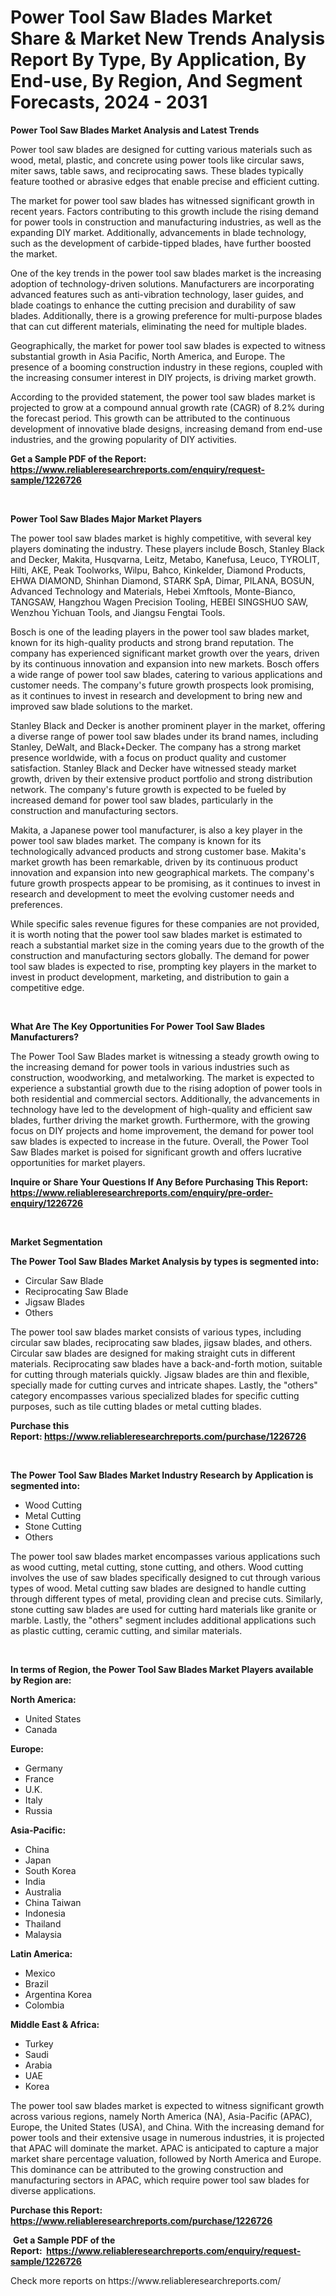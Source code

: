 <p><h1>Power Tool Saw Blades Market Share & Market New Trends Analysis Report By Type, By Application, By End-use, By Region, And Segment Forecasts, 2024 - 2031</h1></p><p><strong>Power Tool Saw Blades Market Analysis and Latest Trends</strong></p>
<p><p>Power tool saw blades are designed for cutting various materials such as wood, metal, plastic, and concrete using power tools like circular saws, miter saws, table saws, and reciprocating saws. These blades typically feature toothed or abrasive edges that enable precise and efficient cutting.</p><p>The market for power tool saw blades has witnessed significant growth in recent years. Factors contributing to this growth include the rising demand for power tools in construction and manufacturing industries, as well as the expanding DIY market. Additionally, advancements in blade technology, such as the development of carbide-tipped blades, have further boosted the market.</p><p>One of the key trends in the power tool saw blades market is the increasing adoption of technology-driven solutions. Manufacturers are incorporating advanced features such as anti-vibration technology, laser guides, and blade coatings to enhance the cutting precision and durability of saw blades. Additionally, there is a growing preference for multi-purpose blades that can cut different materials, eliminating the need for multiple blades.</p><p>Geographically, the market for power tool saw blades is expected to witness substantial growth in Asia Pacific, North America, and Europe. The presence of a booming construction industry in these regions, coupled with the increasing consumer interest in DIY projects, is driving market growth.</p><p>According to the provided statement, the power tool saw blades market is projected to grow at a compound annual growth rate (CAGR) of 8.2% during the forecast period. This growth can be attributed to the continuous development of innovative blade designs, increasing demand from end-use industries, and the growing popularity of DIY activities.</p></p>
<p><strong>Get a Sample PDF of the Report:&nbsp; <a href="https://www.reliableresearchreports.com/enquiry/request-sample/1226726">https://www.reliableresearchreports.com/enquiry/request-sample/1226726</a></strong></p>
<p>&nbsp;</p>
<p><strong>Power Tool Saw Blades Major Market Players</strong></p>
<p><p>The power tool saw blades market is highly competitive, with several key players dominating the industry. These players include Bosch, Stanley Black and Decker, Makita, Husqvarna, Leitz, Metabo, Kanefusa, Leuco, TYROLIT, Hilti, AKE, Peak Toolworks, Wilpu, Bahco, Kinkelder, Diamond Products, EHWA DIAMOND, Shinhan Diamond, STARK SpA, Dimar, PILANA, BOSUN, Advanced Technology and Materials, Hebei Xmftools, Monte-Bianco, TANGSAW, Hangzhou Wagen Precision Tooling, HEBEI SINGSHUO SAW, Wenzhou Yichuan Tools, and Jiangsu Fengtai Tools.</p><p>Bosch is one of the leading players in the power tool saw blades market, known for its high-quality products and strong brand reputation. The company has experienced significant market growth over the years, driven by its continuous innovation and expansion into new markets. Bosch offers a wide range of power tool saw blades, catering to various applications and customer needs. The company's future growth prospects look promising, as it continues to invest in research and development to bring new and improved saw blade solutions to the market.</p><p>Stanley Black and Decker is another prominent player in the market, offering a diverse range of power tool saw blades under its brand names, including Stanley, DeWalt, and Black+Decker. The company has a strong market presence worldwide, with a focus on product quality and customer satisfaction. Stanley Black and Decker have witnessed steady market growth, driven by their extensive product portfolio and strong distribution network. The company's future growth is expected to be fueled by increased demand for power tool saw blades, particularly in the construction and manufacturing sectors.</p><p>Makita, a Japanese power tool manufacturer, is also a key player in the power tool saw blades market. The company is known for its technologically advanced products and strong customer base. Makita's market growth has been remarkable, driven by its continuous product innovation and expansion into new geographical markets. The company's future growth prospects appear to be promising, as it continues to invest in research and development to meet the evolving customer needs and preferences.</p><p>While specific sales revenue figures for these companies are not provided, it is worth noting that the power tool saw blades market is estimated to reach a substantial market size in the coming years due to the growth of the construction and manufacturing sectors globally. The demand for power tool saw blades is expected to rise, prompting key players in the market to invest in product development, marketing, and distribution to gain a competitive edge.</p></p>
<p>&nbsp;</p>
<p><strong>What Are The Key Opportunities For Power Tool Saw Blades Manufacturers?</strong></p>
<p><p>The Power Tool Saw Blades market is witnessing a steady growth owing to the increasing demand for power tools in various industries such as construction, woodworking, and metalworking. The market is expected to experience a substantial growth due to the rising adoption of power tools in both residential and commercial sectors. Additionally, the advancements in technology have led to the development of high-quality and efficient saw blades, further driving the market growth. Furthermore, with the growing focus on DIY projects and home improvement, the demand for power tool saw blades is expected to increase in the future. Overall, the Power Tool Saw Blades market is poised for significant growth and offers lucrative opportunities for market players.</p></p>
<p><strong>Inquire or Share Your Questions If Any Before Purchasing This Report: <a href="https://www.reliableresearchreports.com/enquiry/pre-order-enquiry/1226726">https://www.reliableresearchreports.com/enquiry/pre-order-enquiry/1226726</a></strong></p>
<p>&nbsp;</p>
<p><strong>Market Segmentation</strong></p>
<p><strong>The Power Tool Saw Blades Market Analysis by types is segmented into:</strong></p>
<p><ul><li>Circular Saw Blade</li><li>Reciprocating Saw Blade</li><li>Jigsaw Blades</li><li>Others</li></ul></p>
<p><p>The power tool saw blades market consists of various types, including circular saw blades, reciprocating saw blades, jigsaw blades, and others. Circular saw blades are designed for making straight cuts in different materials. Reciprocating saw blades have a back-and-forth motion, suitable for cutting through materials quickly. Jigsaw blades are thin and flexible, specially made for cutting curves and intricate shapes. Lastly, the "others" category encompasses various specialized blades for specific cutting purposes, such as tile cutting blades or metal cutting blades.</p></p>
<p><strong>Purchase this Report:&nbsp;<a href="https://www.reliableresearchreports.com/purchase/1226726">https://www.reliableresearchreports.com/purchase/1226726</a></strong></p>
<p>&nbsp;</p>
<p><strong>The Power Tool Saw Blades Market Industry Research by Application is segmented into:</strong></p>
<p><ul><li>Wood Cutting</li><li>Metal Cutting</li><li>Stone Cutting</li><li>Others</li></ul></p>
<p><p>The power tool saw blades market encompasses various applications such as wood cutting, metal cutting, stone cutting, and others. Wood cutting involves the use of saw blades specifically designed to cut through various types of wood. Metal cutting saw blades are designed to handle cutting through different types of metal, providing clean and precise cuts. Similarly, stone cutting saw blades are used for cutting hard materials like granite or marble. Lastly, the "others" segment includes additional applications such as plastic cutting, ceramic cutting, and similar materials.</p></p>
<p>&nbsp;</p>
<p><strong>In terms of Region, the Power Tool Saw Blades Market Players available by Region are:</strong></p>
<p>
    <p> <strong> North America: </strong>
        <ul>
            <li>United States</li>
            <li>Canada</li>
        </ul>
        </p> 
    <p> <strong> Europe: </strong>
        <ul>
            <li>Germany</li>
            <li>France</li>
            <li>U.K.</li>
            <li>Italy</li>
            <li>Russia</li>
        </ul>
        </p> 
    <p> <strong> Asia-Pacific: </strong>
        <ul>
            <li>China</li>
            <li>Japan</li>
            <li>South Korea</li>
            <li>India</li>
            <li>Australia</li>
            <li>China Taiwan</li>
            <li>Indonesia</li>
            <li>Thailand</li>
            <li>Malaysia</li>
        </ul>
        </p> 
    <p> <strong> Latin America: </strong>
        <ul>
            <li>Mexico</li>
            <li>Brazil</li>
            <li>Argentina Korea</li>
            <li>Colombia</li>
        </ul>
        </p> 
    <p> <strong> Middle East & Africa: </strong>
        <ul>
            <li>Turkey</li>
            <li>Saudi</li>
            <li>Arabia</li>
            <li>UAE</li>
            <li>Korea</li>
        </ul>
    </p>
    </p>
<p><p>The power tool saw blades market is expected to witness significant growth across various regions, namely North America (NA), Asia-Pacific (APAC), Europe, the United States (USA), and China. With the increasing demand for power tools and their extensive usage in numerous industries, it is projected that APAC will dominate the market. APAC is anticipated to capture a major market share percentage valuation, followed by North America and Europe. This dominance can be attributed to the growing construction and manufacturing sectors in APAC, which require power tool saw blades for diverse applications.</p></p>
<p><strong>Purchase this Report: <a href="https://www.reliableresearchreports.com/purchase/1226726">https://www.reliableresearchreports.com/purchase/1226726</a></strong></p>
<p>&nbsp;<strong>Get a Sample PDF of the Report:&nbsp;&nbsp;<a href="https://www.reliableresearchreports.com/enquiry/request-sample/1226726">https://www.reliableresearchreports.com/enquiry/request-sample/1226726</a></strong></p>
<p><strong></strong></p>
<p>Check more reports on https://www.reliableresearchreports.com/</p>